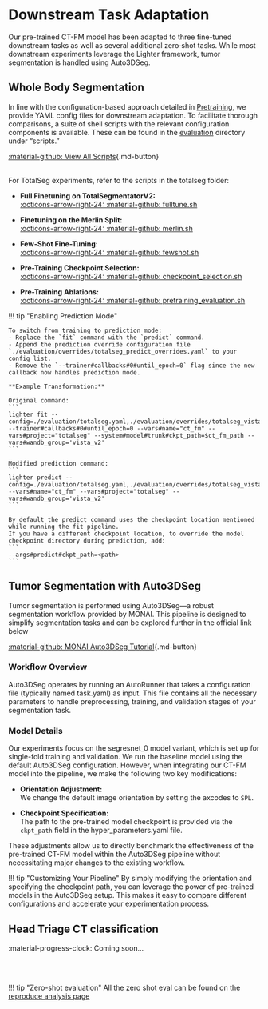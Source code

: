 # Downstream Task Adaptation

Our pre-trained CT-FM model has been adapted to three fine-tuned downstream tasks as well as several additional zero‐shot tasks. While most downstream experiments leverage the Lighter framework, tumor segmentation is handled using Auto3DSeg.

## Whole Body Segmentation

In line with the configuration-based approach detailed in [Pretraining](./pretraining.md), we provide YAML config files for downstream adaptation. To facilitate thorough comparisons, a suite of shell scripts with the relevant configuration components is available. These can be found in the [evaluation](https://github.com/project-lighter/CT-FM/tree/main/evaluation) directory under “scripts.”

[:material-github: View All Scripts](https://github.com/project-lighter/CT-FM/tree/main/evaluation/scripts){.md-button}

<br/>
For TotalSeg experiments, refer to the scripts in the totalseg folder:
<div class="grid cards" markdown>

- **Full Finetuning on TotalSegmentatorV2:**  
  [:octicons-arrow-right-24: :material-github: fulltune.sh](https://github.com/project-lighter/CT-FM/tree/main/evaluation/scripts/totalseg/fulltune.sh)

- **Finetuning on the Merlin Split:**  
  [:octicons-arrow-right-24: :material-github: merlin.sh](https://github.com/project-lighter/CT-FM/tree/main/evaluation/scripts/totalseg/merlin.sh)

- **Few-Shot Fine-Tuning:**  
  [:octicons-arrow-right-24: :material-github: fewshot.sh](https://github.com/project-lighter/CT-FM/tree/main/evaluation/scripts/totalseg/fewshot.sh)

- **Pre-Training Checkpoint Selection:**  
  [:octicons-arrow-right-24: :material-github: checkpoint_selection.sh](https://github.com/project-lighter/CT-FM/tree/main/evaluation/scripts/totalseg/checkpoint_selection.sh)

- **Pre-Training Ablations:**  
  [:octicons-arrow-right-24: :material-github: pretraining_evaluation.sh](https://github.com/project-lighter/CT-FM/tree/main/evaluation/scripts/totalseg/pretraining_evaluation.sh)
</div>

!!! tip "Enabling Prediction Mode"

    To switch from training to prediction mode:
    - Replace the `fit` command with the `predict` command.
    - Append the prediction override configuration file `./evaluation/overrides/totalseg_predict_overrides.yaml` to your config list.
    - Remove the `--trainer#callbacks#0#until_epoch=0` flag since the new callback now handles prediction mode.

    **Example Transformation:**

    Original command:
    ```
    lighter fit --config=./evaluation/totalseg.yaml,./evaluation/overrides/totalseg_vista.yaml,./evaluation/baselines/segresnetds_ctfm.yaml --trainer#callbacks#0#until_epoch=0 --vars#name="ct_fm" --vars#project="totalseg" --system#model#trunk#ckpt_path=$ct_fm_path --vars#wandb_group='vista_v2'
    ```

    Modified prediction command:
    ```
    lighter predict --config=./evaluation/totalseg.yaml,./evaluation/overrides/totalseg_vista.yaml,./evaluation/baselines/segresnetds_ctfm.yaml,./evaluation/overrides/totalseg_predict_overrides.yaml --vars#name="ct_fm" --vars#project="totalseg" --vars#wandb_group='vista_v2'
    ```

    By default the predict command uses the checkpoint location mentioned while running the fit pipeline.
    If you have a different checkpoint location, to override the model checkpoint directory during prediction, add:
    ```
    --args#predict#ckpt_path=<path>
    ```

## Tumor Segmentation with Auto3DSeg

Tumor segmentation is performed using Auto3DSeg—a robust segmentation workflow provided by MONAI. This pipeline is designed to simplify segmentation tasks and can be explored further in the official link below

[:material-github: MONAI Auto3DSeg Tutorial](https://github.com/Project-MONAI/tutorials/blob/main/auto3dseg/README.md){.md-button}

### Workflow Overview

Auto3DSeg operates by running an AutoRunner that takes a configuration file (typically named task.yaml) as input. This file contains all the necessary parameters to handle preprocessing, training, and validation stages of your segmentation task.

### Model Details

Our experiments focus on the segresnet_0 model variant, which is set up for single-fold training and validation. We run the baseline model using the default Auto3DSeg configuration. However, when integrating our CT-FM model into the pipeline, we make the following two key modifications:

- **Orientation Adjustment:**  
  We change the default image orientation by setting the axcodes to `SPL`.
  
- **Checkpoint Specification:**  
  The path to the pre-trained model checkpoint is provided via the `ckpt_path` field in the hyper_parameters.yaml file.

These adjustments allow us to directly benchmark the effectiveness of the pre-trained CT-FM model within the Auto3DSeg pipeline without necessitating major changes to the existing workflow.

!!! tip "Customizing Your Pipeline"
    By simply modifying the orientation and specifying the checkpoint path, you can leverage the power of pre-trained models in the Auto3DSeg setup. This makes it easy to compare different configurations and accelerate your experimentation process.


## Head Triage CT classification
:material-progress-clock: Coming soon...


<br/>
<br/>

!!! tip "Zero-shot evaluation"
    All the zero shot eval can be found on the [reproduce analysis page](./analysis.md)